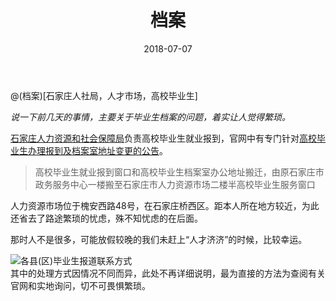 ﻿---
layout: post
title:  "档案"
date:   2018-07-07
excerpt: "伴随着毕业季，结束了吗，不，才刚刚开始......"
image: "/images/7-7-1.png"
comments: true
---

@(档案)[石家庄人社局，人才市场，高校毕业生]  <br />

*说一下前几天的事情，主要关于毕业生档案的问题，着实让人觉得繁琐。* <br />

[石家庄人力资源和社会保障局](http://www.sjzrs.gov.cn/)负责高校毕业生就业报到，官网中有专门针对[高校毕业生办理报到及档案室地址变更的公告](http://www.sjzrs.gov.cn/col/1505457347148/2018/06/14/1528940045573.html)。<br />
> 高校毕业生就业报到窗口和高校毕业生档案室办公地址搬迁，由原石家庄市政务服务中心一楼搬至石家庄市人力资源市场二楼半高校毕业生服务窗口 <br/>

人力资源市场位于槐安西路48号，在石家庄桥西区。距本人所在地方较近，为此还省去了路途繁琐的忧虑，殊不知忧虑的在后面。<br />

那时人不是很多，可能放假较晚的我们未赶上“人才济济”的时候，比较幸运。 <br />

![各县(区)毕业生报道联系方式](https://www.auroretech.com/images/7-7-4.jpg) <br />
其中的处理方式因情况不同而异，此处不再详细说明，最为直接的方法为查阅有关官网和实地询问，切不可畏惧繁琐。

